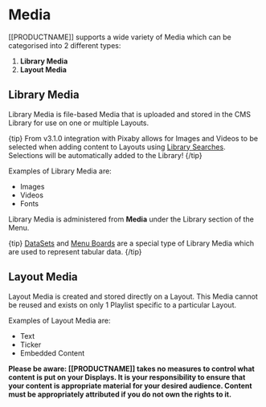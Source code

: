 <!--toc=media-->

# Media 

[[PRODUCTNAME]] supports a wide variety of Media which can be categorised into 2 different types:

1. **Library Media**
2. **Layout Media**

## Library Media

Library Media is file-based Media that is uploaded and stored in the CMS Library for use on one or multiple Layouts.

{tip}
From v3.1.0 integration with Pixaby allows for Images and Videos to be selected when adding content to Layouts using [Library Searches](layouts_library_search.html). Selections will be automatically added to the Library!
{/tip}

Examples of Library Media are:

- Images
- Videos
- Fonts

Library Media is administered from **Media** under the Library section of the Menu. 

{tip}
[DataSets](media_datasets.html) and [Menu Boards](layouts_menuboards.html) are a special type of Library Media which are used to represent tabular data.
{/tip}

## Layout Media

Layout Media is created and stored directly on a Layout. This Media cannot be reused and exists on only 1 Playlist specific to a particular Layout.

Examples of Layout Media are:

- Text
- Ticker
- Embedded Content

**Please be aware: [[PRODUCTNAME]] takes no measures to control what content is put on your Displays. It is your responsibility to ensure that your content is appropriate material for your desired audience. Content must be appropriately attributed if you do not own the rights to it.**
